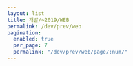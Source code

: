 ```yaml
---
layout: list
title: 개발/~2019/WEB
permalink: /dev/prev/web
pagination:
  enabled: true
  per_page: 7
  permalink: "/dev/prev/web/page/:num/"
---
```

